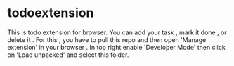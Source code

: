 # todoextension
This is todo extension for browser. You can add your task , mark it done , or delete it .
For this , you have to pull this repo and then open 'Manage extension' in your browser .
In top right enable 'Developer Mode' then click on 'Load unpacked' and select this folder.
